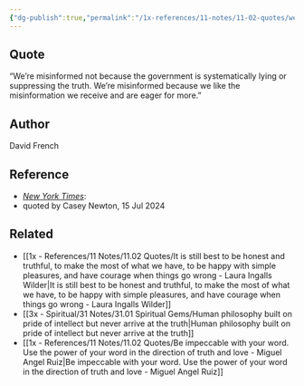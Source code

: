 ```yaml
---
{"dg-publish":true,"permalink":"/1x-references/11-notes/11-02-quotes/were-misinformed-not-because-the-government-is-systematically-lying-or-suppressing-the-truth-were-misinformed-because-we-like-the-misinformation-we-receive-and-are-eager-for-more-david-french/","title":"Were misinformed not because the government is systematically lying or suppressing the truth. Were misinformed because we like the misinformation we receive and are eager for more - David French","created":"2024-07-16T07:22:04.064+03:00","updated":"2024-07-16T07:22:04.064+03:00"}
---
```



## Quote
“We’re misinformed not because the government is systematically lying or suppressing the truth. We’re misinformed because we like the misinformation we receive and are eager for more.”
## Author
David French 

## Reference
- [_New York Times_](https://www.platformer.news/r/43e337e8?m=8f290897-aa5e-4f93-93f4-e2e38fce78e9): 
- quoted by Casey Newton, 15 Jul 2024
## Related
- [[1x - References/11 Notes/11.02 Quotes/It is still best to be honest and truthful, to make the most of what we have, to be happy with simple pleasures, and have courage when things go wrong - Laura Ingalls Wilder\|It is still best to be honest and truthful, to make the most of what we have, to be happy with simple pleasures, and have courage when things go wrong - Laura Ingalls Wilder]]
- [[3x - Spiritual/31 Notes/31.01 Spiritual Gems/Human philosophy built on pride of intellect but never arrive at the truth\|Human philosophy built on pride of intellect but never arrive at the truth]]
- [[1x - References/11 Notes/11.02 Quotes/Be impeccable with your word. Use the power of your word in the direction of truth and love - Miguel Angel Ruiz\|Be impeccable with your word. Use the power of your word in the direction of truth and love - Miguel Angel Ruiz]]